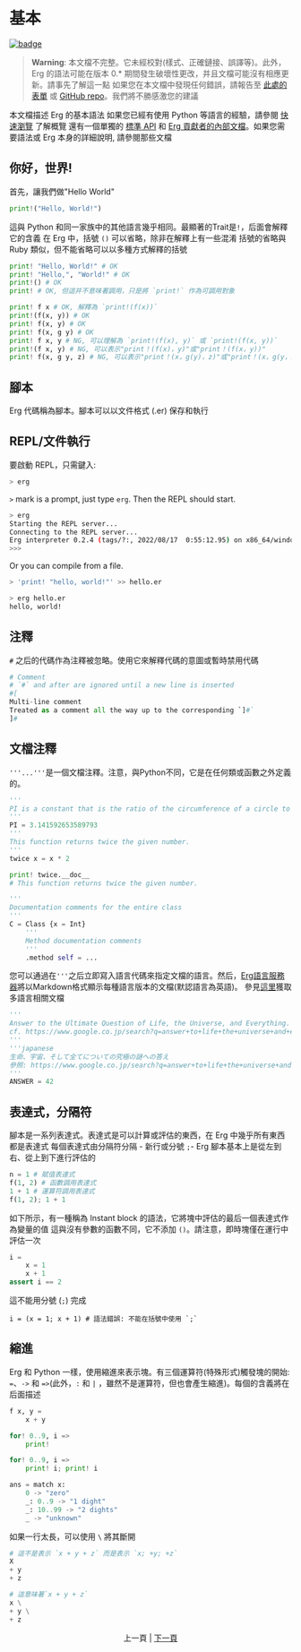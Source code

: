 # 基本

[![badge](https://img.shields.io/endpoint.svg?url=https%3A%2F%2Fgezf7g7pd5.execute-api.ap-northeast-1.amazonaws.com%2Fdefault%2Fsource_up_to_date%3Fowner%3Derg-lang%26repos%3Derg%26ref%3Dmain%26path%3Ddoc/EN/syntax/00_basic.md%26commit_hash%3D103197e1eb0b8ff24cee9edf16f846ba3079a27e)](https://gezf7g7pd5.execute-api.ap-northeast-1.amazonaws.com/default/source_up_to_date?owner=erg-lang&repos=erg&ref=main&path=doc/EN/syntax/00_basic.md&commit_hash=103197e1eb0b8ff24cee9edf16f846ba3079a27e)

> __Warning__: 本文檔不完整。它未經校對(樣式、正確鏈接、誤譯等)。此外，Erg 的語法可能在版本 0.* 期間發生破壞性更改，并且文檔可能沒有相應更新。請事先了解這一點
> 如果您在本文檔中發現任何錯誤，請報告至 [此處的表單](https://forms.gle/HtLYRfYzWCAaeTGb6) 或 [GitHub repo](https://github.com/erg-lang/erg/issues/new?assignees=&labels=bug&template=bug_report.yaml)。我們將不勝感激您的建議

本文檔描述 Erg 的基本語法
如果您已經有使用 Python 等語言的經驗，請參閱 [快速瀏覽](quick_tour.md) 了解概覽
還有一個單獨的 [標準 API](../API/index.md) 和 [Erg 貢獻者的內部文檔](../dev_guide/README.md)。如果您需要語法或 Erg 本身的詳細說明, 請參閱那些文檔

## 你好，世界&excl;

首先，讓我們做"Hello World"

```python
print!("Hello, World!")
```

這與 Python 和同一家族中的其他語言幾乎相同。最顯著的Trait是`!`，后面會解釋它的含義
在 Erg 中，括號 `()` 可以省略，除非在解釋上有一些混淆
括號的省略與 Ruby 類似，但不能省略可以以多種方式解釋的括號

```python
print! "Hello, World!" # OK
print! "Hello,", "World!" # OK
print!() # OK
print! # OK, 但這并不意味著調用，只是將 `print!` 作為可調用對象

print! f x # OK, 解釋為 `print!(f(x))`
print!(f(x, y)) # OK
print! f(x, y) # OK
print! f(x, g y) # OK
print! f x, y # NG, 可以理解為 `print!(f(x), y)` 或 `print!(f(x, y))`
print!(f x, y) # NG, 可以表示"print！(f(x)，y)"或"print！(f(x，y))"
print! f(x, g y, z) # NG, 可以表示"print！(x，g(y)，z)"或"print！(x，g(y，z))"
```

## 腳本

Erg 代碼稱為腳本。腳本可以以文件格式 (.er) 保存和執行

## REPL/文件執行

要啟動 REPL，只需鍵入:

```sh
> erg
```

`>` mark is a prompt, just type `erg`.
Then the REPL should start.

```sh
> erg
Starting the REPL server...
Connecting to the REPL server...
Erg interpreter 0.2.4 (tags/?:, 2022/08/17  0:55:12.95) on x86_64/windows
>>>
```

Or you can compile from a file.

```sh
> 'print! "hello, world!"' >> hello.er

> erg hello.er
hello, world!
```

## 注釋

`#` 之后的代碼作為注釋被忽略。使用它來解釋代碼的意圖或暫時禁用代碼

```python
# Comment
# `#` and after are ignored until a new line is inserted
#[
Multi-line comment
Treated as a comment all the way up to the corresponding `]#`
]#
```

## 文檔注釋
`'''...'''`是一個文檔注釋。注意，與Python不同，它是在任何類或函數之外定義的。

```python
'''
PI is a constant that is the ratio of the circumference of a circle to its diameter.
'''
PI = 3.141592653589793
'''
This function returns twice the given number.
'''
twice x = x * 2

print! twice.__doc__
# This function returns twice the given number.

'''
Documentation comments for the entire class
'''
C = Class {x = Int}
    '''
    Method documentation comments
    '''
    .method self = ...
```

您可以通過在`'''`之后立即寫入語言代碼來指定文檔的語言。然后，[Erg語言服務器](https://github.com/erg-lang/erg/tree/main/crates/els)將以Markdown格式顯示每種語言版本的文檔(默認語言為英語)。
參見[這里](https://github.com/erg-lang/erg/blob/main/doc/zh_TW/dev_guide/i18n_messages.md)獲取多語言相關文檔

```python
'''
Answer to the Ultimate Question of Life, the Universe, and Everything.
cf. https://www.google.co.jp/search?q=answer+to+life+the+universe+and+everything
'''
'''japanese
生命、宇宙、そして全てについての究極の謎への答え
參照: https://www.google.co.jp/search?q=answer+to+life+the+universe+and+everything
'''
ANSWER = 42
```

## 表達式，分隔符

腳本是一系列表達式。表達式是可以計算或評估的東西，在 Erg 中幾乎所有東西都是表達式
每個表達式由分隔符分隔 - 新行或分號 `;`-
Erg 腳本基本上是從左到右、從上到下進行評估的

```python
n = 1 # 賦值表達式
f(1, 2) # 函數調用表達式
1 + 1 # 運算符調用表達式
f(1, 2); 1 + 1
```

如下所示，有一種稱為 Instant block 的語法，它將塊中評估的最后一個表達式作為變量的值
這與沒有參數的函數不同，它不添加 `()`。請注意，即時塊僅在運行中評估一次

```python
i =
    x = 1
    x + 1
assert i == 2
```

這不能用分號 (`;`) 完成

```python,compile_fail
i = (x = 1; x + 1) # 語法錯誤: 不能在括號中使用 `;`
```

## 縮進

Erg 和 Python 一樣，使用縮進來表示塊。有三個運算符(特殊形式)觸發塊的開始: `=`、`->` 和 `=>`(此外，`:` 和 `|` ，雖然不是運算符，但也會產生縮進)。每個的含義將在后面描述

```python
f x, y =
    x + y

for! 0..9, i =>
    print!

for! 0..9, i =>
    print! i; print! i

ans = match x:
    0 -> "zero"
    _: 0..9 -> "1 dight"
    _: 10..99 -> "2 dights"
    _ -> "unknown"
```

如果一行太長，可以使用 `\` 將其斷開

```python
# 這不是表示 `x + y + z` 而是表示 `x; +y; +z`
X
+ y
+ z

# 這意味著`x + y + z`
x \
+ y \
+ z
```

<p align='center'>
    上一頁 | <a href='./01_literal.md'>下一頁</a>
</p>
